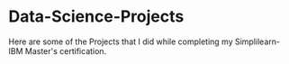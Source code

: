 # Data-Science-Projects

Here are some of the Projects that I did while completing my Simplilearn-IBM Master's certification.
